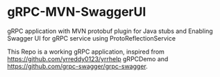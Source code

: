 # gRPC-MVN-SwaggerUI

gRPC application with MVN protobuf plugin for Java stubs and Enabling Swagger UI for gRPC service using ProtoReflectionService

This Repo is a working gRPC application, inspired from https://github.com/yrreddy0123/yrrhelp gRPCDemo and https://github.com/grpc-swagger/grpc-swagger.


